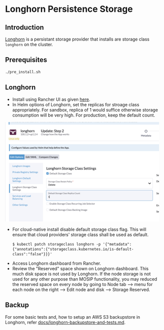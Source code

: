 # Longhorn Persistence Storage

## Introduction
[Longhorn](https://longhorn.io) is a persistant storage provider that installs are storage class `longhorn` on the cluster.

## Prerequisites
```sh
./pre_install.sh
```

## Longhorn
* Install using Rancher UI as given [here](https://longhorn.io/docs/latest/deploy/install/install-with-rancher/).
* In Helm options of Longhorn, set the replicas for stroage class appropriately. For sandbox, replica of 1 would suffice otherwise storage consumption will be very high. For production, keep the default count.

 <img src="../../docs/_images/storage-class-replicas.png" width="500">

* For cloud-native install disable default storage class flag. This will ensure that cloud providers' storage class shall be used as default. 
	```
	$ kubectl patch storageclass longhorn -p '{"metadata": {"annotations":{"storageclass.kubernetes.io/is-default-class":"false"}}}'
	```
* Access Longhorn dashboard from Rancher.
* Review the "Reserved" space shown on Longhorn dashboard. This much disk space is not used by Longhorn. If the node storage is not used for any other purpose than MOSIP functionality, you may reduced the reserved space on every node by going to Node tab --> menu for each node on the right --> Edit node and disk --> Storage Reserved.

## Backup
For some basic tests and, how to setup an AWS S3 backupstore in Longhorn, refer [docs/longhorn-backupstore-and-tests.md](../../docs/longhorn-backupstore-and-tests.md).
